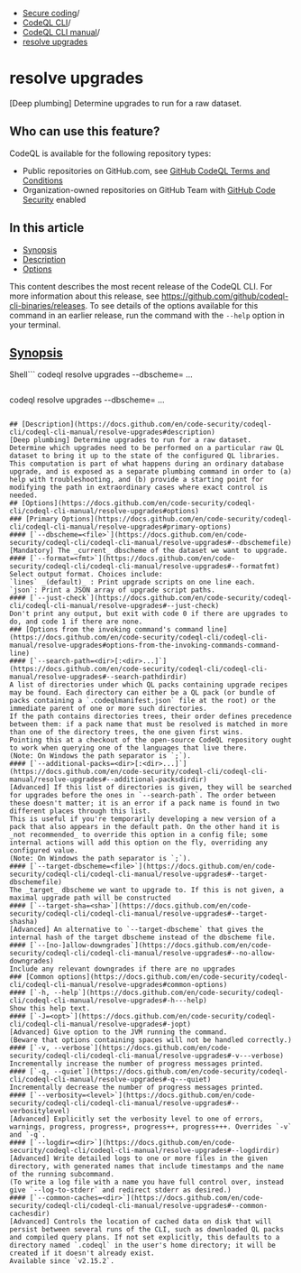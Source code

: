   * [Secure coding](https://docs.github.com/en/code-security "Secure coding")/
  * [CodeQL CLI](https://docs.github.com/en/code-security/codeql-cli "CodeQL CLI")/
  * [CodeQL CLI manual](https://docs.github.com/en/code-security/codeql-cli/codeql-cli-manual "CodeQL CLI manual")/
  * [resolve upgrades](https://docs.github.com/en/code-security/codeql-cli/codeql-cli-manual/resolve-upgrades "resolve upgrades")


# resolve upgrades
[Deep plumbing] Determine upgrades to run for a raw dataset.
## Who can use this feature?
CodeQL is available for the following repository types:
  * Public repositories on GitHub.com, see [GitHub CodeQL Terms and Conditions](https://github.com/github/codeql-cli-binaries/blob/main/LICENSE.md)
  * Organization-owned repositories on GitHub Team with [GitHub Code Security](https://docs.github.com/en/get-started/learning-about-github/about-github-advanced-security) enabled


## In this article
  * [Synopsis](https://docs.github.com/en/code-security/codeql-cli/codeql-cli-manual/resolve-upgrades#synopsis)
  * [Description](https://docs.github.com/en/code-security/codeql-cli/codeql-cli-manual/resolve-upgrades#description)
  * [Options](https://docs.github.com/en/code-security/codeql-cli/codeql-cli-manual/resolve-upgrades#options)


This content describes the most recent release of the CodeQL CLI. For more information about this release, see <https://github.com/github/codeql-cli-binaries/releases>.
To see details of the options available for this command in an earlier release, run the command with the `--help` option in your terminal.
## [Synopsis](https://docs.github.com/en/code-security/codeql-cli/codeql-cli-manual/resolve-upgrades#synopsis)
Shell```
codeql resolve upgrades --dbscheme=<file> <options>...

```
```
codeql resolve upgrades --dbscheme=<file> <options>...

```

## [Description](https://docs.github.com/en/code-security/codeql-cli/codeql-cli-manual/resolve-upgrades#description)
[Deep plumbing] Determine upgrades to run for a raw dataset.
Determine which upgrades need to be performed on a particular raw QL dataset to bring it up to the state of the configured QL libraries. This computation is part of what happens during an ordinary database upgrade, and is exposed as a separate plumbing command in order to (a) help with troubleshooting, and (b) provide a starting point for modifying the path in extraordinary cases where exact control is needed.
## [Options](https://docs.github.com/en/code-security/codeql-cli/codeql-cli-manual/resolve-upgrades#options)
### [Primary Options](https://docs.github.com/en/code-security/codeql-cli/codeql-cli-manual/resolve-upgrades#primary-options)
#### [`--dbscheme=<file>`](https://docs.github.com/en/code-security/codeql-cli/codeql-cli-manual/resolve-upgrades#--dbschemefile)
[Mandatory] The _current_ dbscheme of the dataset we want to upgrade.
#### [`--format=<fmt>`](https://docs.github.com/en/code-security/codeql-cli/codeql-cli-manual/resolve-upgrades#--formatfmt)
Select output format. Choices include:
`lines` _(default)_ : Print upgrade scripts on one line each.
`json`: Print a JSON array of upgrade script paths.
#### [`--just-check`](https://docs.github.com/en/code-security/codeql-cli/codeql-cli-manual/resolve-upgrades#--just-check)
Don't print any output, but exit with code 0 if there are upgrades to do, and code 1 if there are none.
### [Options from the invoking command's command line](https://docs.github.com/en/code-security/codeql-cli/codeql-cli-manual/resolve-upgrades#options-from-the-invoking-commands-command-line)
#### [`--search-path=<dir>[:<dir>...]`](https://docs.github.com/en/code-security/codeql-cli/codeql-cli-manual/resolve-upgrades#--search-pathdirdir)
A list of directories under which QL packs containing upgrade recipes may be found. Each directory can either be a QL pack (or bundle of packs containing a `.codeqlmanifest.json` file at the root) or the immediate parent of one or more such directories.
If the path contains directories trees, their order defines precedence between them: if a pack name that must be resolved is matched in more than one of the directory trees, the one given first wins.
Pointing this at a checkout of the open-source CodeQL repository ought to work when querying one of the languages that live there.
(Note: On Windows the path separator is `;`).
#### [`--additional-packs=<dir>[:<dir>...]`](https://docs.github.com/en/code-security/codeql-cli/codeql-cli-manual/resolve-upgrades#--additional-packsdirdir)
[Advanced] If this list of directories is given, they will be searched for upgrades before the ones in `--search-path`. The order between these doesn't matter; it is an error if a pack name is found in two different places through this list.
This is useful if you're temporarily developing a new version of a pack that also appears in the default path. On the other hand it is _not recommended_ to override this option in a config file; some internal actions will add this option on the fly, overriding any configured value.
(Note: On Windows the path separator is `;`).
#### [`--target-dbscheme=<file>`](https://docs.github.com/en/code-security/codeql-cli/codeql-cli-manual/resolve-upgrades#--target-dbschemefile)
The _target_ dbscheme we want to upgrade to. If this is not given, a maximal upgrade path will be constructed
#### [`--target-sha=<sha>`](https://docs.github.com/en/code-security/codeql-cli/codeql-cli-manual/resolve-upgrades#--target-shasha)
[Advanced] An alternative to `--target-dbscheme` that gives the internal hash of the target dbscheme instead of the dbscheme file.
#### [`--[no-]allow-downgrades`](https://docs.github.com/en/code-security/codeql-cli/codeql-cli-manual/resolve-upgrades#--no-allow-downgrades)
Include any relevant downgrades if there are no upgrades
### [Common options](https://docs.github.com/en/code-security/codeql-cli/codeql-cli-manual/resolve-upgrades#common-options)
#### [`-h, --help`](https://docs.github.com/en/code-security/codeql-cli/codeql-cli-manual/resolve-upgrades#-h---help)
Show this help text.
#### [`-J=<opt>`](https://docs.github.com/en/code-security/codeql-cli/codeql-cli-manual/resolve-upgrades#-jopt)
[Advanced] Give option to the JVM running the command.
(Beware that options containing spaces will not be handled correctly.)
#### [`-v, --verbose`](https://docs.github.com/en/code-security/codeql-cli/codeql-cli-manual/resolve-upgrades#-v---verbose)
Incrementally increase the number of progress messages printed.
#### [`-q, --quiet`](https://docs.github.com/en/code-security/codeql-cli/codeql-cli-manual/resolve-upgrades#-q---quiet)
Incrementally decrease the number of progress messages printed.
#### [`--verbosity=<level>`](https://docs.github.com/en/code-security/codeql-cli/codeql-cli-manual/resolve-upgrades#--verbositylevel)
[Advanced] Explicitly set the verbosity level to one of errors, warnings, progress, progress+, progress++, progress+++. Overrides `-v` and `-q`.
#### [`--logdir=<dir>`](https://docs.github.com/en/code-security/codeql-cli/codeql-cli-manual/resolve-upgrades#--logdirdir)
[Advanced] Write detailed logs to one or more files in the given directory, with generated names that include timestamps and the name of the running subcommand.
(To write a log file with a name you have full control over, instead give `--log-to-stderr` and redirect stderr as desired.)
#### [`--common-caches=<dir>`](https://docs.github.com/en/code-security/codeql-cli/codeql-cli-manual/resolve-upgrades#--common-cachesdir)
[Advanced] Controls the location of cached data on disk that will persist between several runs of the CLI, such as downloaded QL packs and compiled query plans. If not set explicitly, this defaults to a directory named `.codeql` in the user's home directory; it will be created if it doesn't already exist.
Available since `v2.15.2`.
